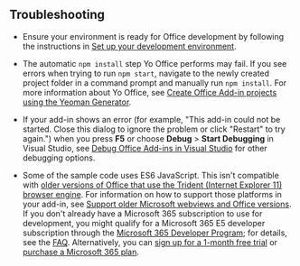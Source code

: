 ## Troubleshooting

- Ensure your environment is ready for Office development by following the instructions in [Set up your development environment](../overview/set-up-your-dev-environment.md).

- The automatic `npm install` step Yo Office performs may fail. If you see errors when trying to run `npm start`, navigate to the newly created project folder in a command prompt and manually run `npm install`. For more information about Yo Office, see [Create Office Add-in projects using the Yeoman Generator](../develop/yeoman-generator-overview.md).

- If your add-in shows an error (for example, "This add-in could not be started. Close this dialog to ignore the problem or click "Restart" to try again.") when you press **F5** or choose **Debug** > **Start Debugging** in Visual Studio, see [Debug Office Add-ins in Visual Studio](../develop/debug-office-add-ins-in-visual-studio.md) for other debugging options.

- Some of the sample code uses ES6 JavaScript. This isn't compatible with [older versions of Office that use the Trident (Internet Explorer 11) browser engine](/office/dev/add-ins/concepts/browsers-used-by-office-web-add-ins). For information on how to support those platforms in your add-in, see [Support older Microsoft webviews and Office versions](/office/dev/add-ins/develop/support-ie-11). If you don't already have a Microsoft 365 subscription to use for development, you might qualify for a Microsoft 365 E5 developer subscription through the [Microsoft 365 Developer Program](https://aka.ms/m365devprogram); for details, see the [FAQ](/office/developer-program/microsoft-365-developer-program-faq#who-qualifies-for-a-microsoft-365-e5-developer-subscription-). Alternatively, you can [sign up for a 1-month free trial](https://www.microsoft.com/microsoft-365/try) or [purchase a Microsoft 365 plan](https://www.microsoft.com/microsoft-365/business/compare-all-microsoft-365-business-products-g).
